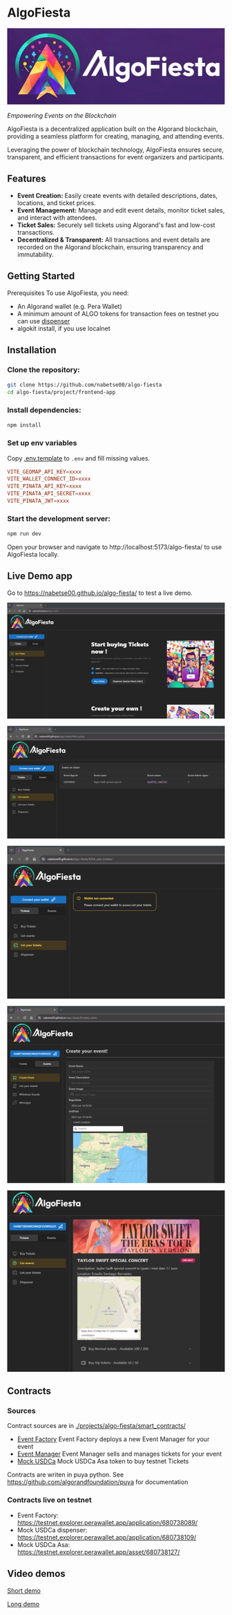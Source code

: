 # AlgoFiesta

![test](./projects/frontend-app/src/assets/logo_h.png)

*Empowering Events on the Blockchain*

AlgoFiesta is a decentralized application built on the Algorand blockchain, providing a seamless platform for creating, managing, and attending events. 

Leveraging the power of blockchain technology, AlgoFiesta ensures secure, transparent, and efficient transactions for event organizers and participants.

## Features
- **Event Creation:** Easily create events with detailed descriptions, dates, locations, and ticket prices.
- **Event Management:** Manage and edit event details, monitor ticket sales, and interact with attendees.
- **Ticket Sales:** Securely sell tickets using Algorand's fast and low-cost transactions.
- **Decentralized & Transparent:** All transactions and event details are recorded on the Algorand blockchain, ensuring transparency and immutability.

## Getting Started
Prerequisites
To use AlgoFiesta, you need:

- An Algorand wallet (e.g. Pera Wallet)
- A minimum amount of ALGO tokens for transaction fees 
on testnet you can use [dispenser](https://bank.testnet.algorand.network/)
- algokit install, if you use localnet


## Installation

### Clone the repository:

```bash
git clone https://github.com/nabetse00/algo-fiesta
cd algo-fiesta/project/frontend-app
```
### Install dependencies:

```bash
npm install
```

### Set up env variables
Copy [.env.template](./projects/frontend-app/.env.template) to `.env` and fill missing values.
```toml
VITE_GEOMAP_API_KEY=xxxx
VITE_WALLET_CONNECT_ID=xxxx
VITE_PINATA_API_KEY=xxxx
VITE_PINATA_API_SECRET=xxxx
VITE_PINATA_JWT=xxxx
```
### Start the development server:

```bash
npm run dev  
```
Open your browser and navigate to http://localhost:5173/algo-fiesta/ to use AlgoFiesta locally.

## Live Demo app

Go to https://nabetse00.github.io/algo-fiesta/ to test a live demo.

![sreen1](./assets/screen1.png)

![sreen2](./assets/screen2.png)

![sreen3](./assets/screen3.png)

![sreen4](./assets/screen4.png)

![sreen5](./assets/screen5.png)

## Contracts

### Sources

Contract sources are in [./projects/algo-fiesta/smart_contracts/](./projects/algo-fiesta/smart_contracts/)

- [Event Factory](./projects/algo-fiesta/smart_contracts/event_factory/)
Event Factory deploys a new Event Manager for your event
- [Event Manager](./projects/algo-fiesta/smart_contracts/event_manager//)
Event Manager sells and manages tickets for your event
- [Mock USDCa](./projects/algo-fiesta/smart_contracts/usdca_mock/)
Mock USDCa Asa token to buy testnet Tickets 

Contracts are writen in puya python.
See https://github.com/algorandfoundation/puya for documentation

### Contracts live on testnet

- Event Factory: https://testnet.explorer.perawallet.app/application/680738089/
- Mock USDCa dispenser: https://testnet.explorer.perawallet.app/application/680738109/
- Mock USDCa Asa: https://testnet.explorer.perawallet.app/asset/680738127/

## Video demos

[Short demo](https://youtu.be/ovxvIGQbRzk)

[Long demo]()